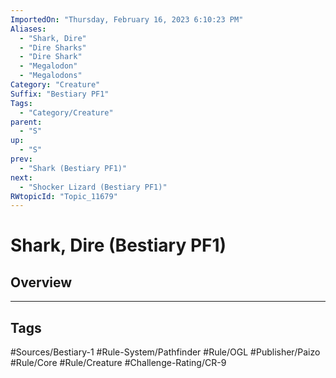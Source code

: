 ```yaml
---
ImportedOn: "Thursday, February 16, 2023 6:10:23 PM"
Aliases:
  - "Shark, Dire"
  - "Dire Sharks"
  - "Dire Shark"
  - "Megalodon"
  - "Megalodons"
Category: "Creature"
Suffix: "Bestiary PF1"
Tags:
  - "Category/Creature"
parent:
  - "S"
up:
  - "S"
prev:
  - "Shark (Bestiary PF1)"
next:
  - "Shocker Lizard (Bestiary PF1)"
RWtopicId: "Topic_11679"
---
```

# Shark, Dire (Bestiary PF1)
## Overview

---
## Tags
#Sources/Bestiary-1 #Rule-System/Pathfinder #Rule/OGL #Publisher/Paizo #Rule/Core #Rule/Creature #Challenge-Rating/CR-9

